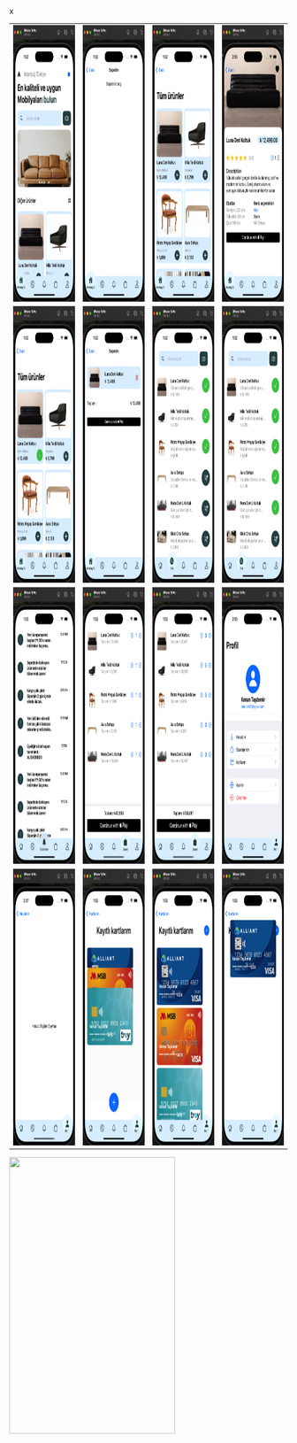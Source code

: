 <table>
  <tr>
<td><img src="https://github.com/kenantasdemir/eticaretappuiswift/blob/main/homepage.png" width="300" height="500"/></td>
<td><img src="https://github.com/kenantasdemir/eticaretappuiswift/blob/main/homepagecart.png" width="300" height="500"/></td>

<td><img src="https://github.com/kenantasdemir/eticaretappuiswift/blob/main/homepageproductlist.png" width="300" height="500"/></td>

<td><img src="https://github.com/kenantasdemir/eticaretappuiswift/blob/main/productdetail.png" width="300" height="500"/></td>

  </tr>



  <tr>
<td><img src="https://github.com/kenantasdemir/eticaretappuiswift/blob/main/homepageproductlistadd.png" width="300" height="500"/></td>
<td><img src="https://github.com/kenantasdemir/eticaretappuiswift/blob/main/homepagefilledcart.png" width="300" height="500"/></td>

<td><img src="https://github.com/kenantasdemir/eticaretappuiswift/blob/main/searchpage.png" width="300" height="500"/></td>

<td><img src="https://github.com/kenantasdemir/eticaretappuiswift/blob/main/searchpageitemadded.png" width="300" height="500"/></td>

  </tr>





  <tr>
<td><img src="https://github.com/kenantasdemir/eticaretappuiswift/blob/main/notfications.png" width="300" height="500"/></td>
<td><img src="https://github.com/kenantasdemir/eticaretappuiswift/blob/main/cart.png" width="300" height="500"/></td>

<td><img src="https://github.com/kenantasdemir/eticaretappuiswift/blob/main/cartitemincrease.png" width="300" height="500"/></td>

<td><img src="https://github.com/kenantasdemir/eticaretappuiswift/blob/main/profile.png" width="300" height="500"/></td>

  </tr>


  

  <tr>
<td><img src="https://github.com/kenantasdemir/eticaretappuiswift/blob/main/myaccount.png" width="300" height="500"/></td>
<td><img src="https://github.com/kenantasdemir/eticaretappuiswift/blob/main/creditcards.png" width="300" height="500"/></td>

<td><img src="https://github.com/kenantasdemir/eticaretappuiswift/blob/main/cardsexpanded.png" width="300" height="500"/></td>

<td><img src="https://github.com/kenantasdemir/eticaretappuiswift/blob/main/carddetail.png" width="300" height="500"/></td>

  </tr>



x










  
</table>













<img src="https://raw.githubusercontent.com/kenantasdemir/eticaretappuiswift/main/intro.gif" width="300" height="500" />

